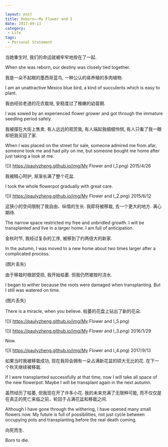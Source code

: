 ```yaml
---

layout: post
title: Reborn——My Flower and I
date: 2017-09-13
category:
 - Life
tags:
 - Personal Statement
---
```

当她重生时, 我们的命运就被牢牢地拴在了一起.

When she was reborn, our destiny was closely tied together.

我是一朵不起眼的墨西哥蓝鸟, 一种公认的易养殖的多肉植物. 

I am an unattractive Mexico blue bird, a kind of succulents which is easy to plant.

我由经验老道的花农栽培, 安稳度过了稚嫩的幼苗期. 

I was sowed by an experienced flower grower and got through the immature seedling period safely.

我被摆在大街上售卖. 有人远远的观赏我, 有人端起我细细怜悯, 有人只看了我一眼却把我买回了家. 

When I was placed on the street for sale, someone admired me from afar, someone took me and had pity on me, but someone bought me home after just taking a look at me.

![]( https://paulyzheng.github.io/img/My Flower and I_1.png) 2015/4/26

我被精心呵护, 渐渐长满了整个花盆. 

I took the whole flowerpot gradually with great care.

![]( https://paulyzheng.github.io/img/My Flower and I_2.png) 2015/6/12

这狭小的空间限制了我自由、纵情的生长. 我即将被移栽, 去一个更大的地方. 满心期待.

The narrow space restricted my free and unbridled growth. I will be transplanted and live in a larger home. I am full of anticipation.

金秋时节, 我经过复杂的工序, 被移到了约两倍大的新家. 

In the autumn, I was moved to a new home about two times larger after a complicated process.

(图片丢失)

由于移栽时根部受损, 我开始枯萎. 但我仍然被按时浇水.

I began to wither because the roots were damaged when transplanting. But I still was watered on time.

(图片丢失)

There is a miracle, when you believe. 枯萎的花盘上钻出了新的花朵.

![]( https://paulyzheng.github.io/img/My Flower and I_5.png)

![]( https://paulyzheng.github.io/img/My Flower and I_3.png) 2016/1/29

Now.

![]( https://paulyzheng.github.io/img/My Flower and I_4.png) 2017/9/13

如果当时我被移栽成功, 现在我将会拥有一朵占满新花盆的硕大无比的花. 在下一个秋天继续被移栽.

If I were transplanted successfully at that time, now I will take all space of the new flowerpot. Maybe I will be transplant again in the next autumn.

虽然经历了枯萎, 但我现在开了许多小花. 我的未来充满了无限种可能, 而不仅仅是在真正的死亡来临之前，轮回于占满花盆和移栽之间.

Although I have gone through the withering, I have opened many small flowers now. My future is full of possibilities, not just cycle between occupying pots and transplanting before the real death coming.

向死而生.

Born to die.

